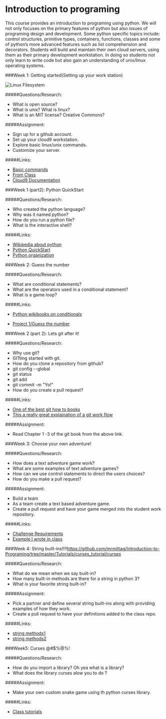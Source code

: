 Introduction to programing
====
This course provides an introduction to programing using python. We will not only focuses on the primary features of python but also issues of programing design and development.  Some python specific topics include: control structures, primitive types, containers, functions, classes and some of python’s more advanced features such as list comprehension and decorators.  Students will build and maintain their own cloud servers, using them as their primary development workstation.  In doing so students not only learn to write code but also gain an understanding of  unix/linux operating systems. 

###Week 1: Getting started(Setting up your work station)

![Linux Filesystem](https://github.com/mrmittag/Introduction-to-Programing/blob/master/Images/linux.jpg)

#####Questions/Research:
* What is open source?
* What is unix? What is linux?
* What is an MIT license? Creative Commons?

#####Assignment:
* Sign up for a github account.
* Set up your cloud9 workstation.
* Explore basic linux/unix commands.
* Customize your server.

#####Links:
* [Basic commands](http://www.tecmint.com/useful-linux-commands-for-newbies/)
* [From Class](https://github.com/mrmittag/Introduction-to-Programing/tree/master/Tutorials/linux_unix_comands_quickstart/)
* [Cloud9 Documentation](https://docs.c9.io/docs)

###Week 1 (part2): Python QuickStart

#####Questions/Research:
* Who created the python language?
* Why was it named python? 
* How do you run a python file?
* What is the interactive shell?

#####Links:
* [Wikipedia about python](https://en.wikipedia.org/wiki/Python_%28programming_language%29)
* [Python QuickStart](https://github.com/mrmittag/Introduction-to-Programing/tree/master/Tutorials/python_quickstart)
* [Python organization](https://www.python.org)

###Week 2: Guess the number

#####Questions/Research:
* What are conditional statements?
* What are the operators used in a conditional statement?
* What is a game loop?

#####Links:
* [Python wikibooks on conditionals](https://en.wikibooks.org/wiki/Python_Programming/Conditional_Statements)

* [Project 1/Guess the number](https://github.com/mrmittag/Introduction-to-Programing/tree/master/Projects/project_1)



###Week 2 (part 2): Lets git after it!

#####Questions/Research:
* Why use git?
* GITting started with git.
* How do you clone a repository from github?
* git config --global
* git status
* git add 
* git commit -m "Yo!"
* How do you create a pull request?

#####Links:
* [One of the best git how to books](https://git-scm.com/book/en/v2/Getting-Started-Git-Basics)
* [This a really great explaination of a git work flow](https://www.wordfugue.com/my-open-source-workflow/)

#####Assignment:
* Read Chapter 1 -3 of the git book from the above link.

###Week 3: Choose your own adventure! 

#####Questions/Research:
* How does a text adventure game work?
* What are some examples of text adventure games?
* How can we use control statements to direct the users choices?
* How do you make a pull request?

#####Assignment:
* Build a team
* As a team create a text based adventure game.
* Create a pull request and have your game merged into the student work repository.

#####Links:
* [Challenge Requirements](https://github.com/mrmittag/Introduction-to-Programing/tree/master/Projects/project_3)
* [Example I wrote in class](https://github.com/mrmittag/Introduction-to-Programing/blob/master/Projects/project_3/chooseyerownsketch.py)

###Week 4: String built-ins!!!!https://github.com/mrmittag/Introduction-to-Programing/tree/master/Tutorials/curses_tutorial/curses

#####Questions/Research:
* What do we mean when we say built-in?
* How many built-in methods are there for a string in python 3?
* What is your favorite string built-in? 

#####Assignment:
* Pick a partner and define several string built-ins along with providing examples of how they work.
* Create a pull request to have your definitions added to the class repo.

#####Links:
* [string methods1](https://docs.python.org/2/library/string.html)
* [string methods2](https://en.wikibooks.org/wiki/Python_Programming/Strings)

###Week5: Curses @#$%@%!

#####Questions/Research:
* How do you import a library? Oh yea what is a library?
* What does the library curses alow you to do ?

#####Assignment:

* Make your own custom snake game using th python curses library.

#####Links:

* [Class tutorials](https://github.com/mrmittag/Introduction-to-Programing/tree/master/Tutorials/curses)






